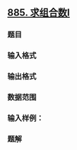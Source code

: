 ## [885. 求组合数I](https://www.acwing.com/problem/content/887/)

### 题目

### 输入格式

### 输出格式

### 数据范围

### 输入样例：



### 题解

